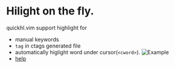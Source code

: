 # Hilight on the fly.
quickhl.vim support highlight for
* manual keywords
* `tag` in ctags generated file
* automatically higlight word under cursor(`<cword>`).
![Example](https://github.com/t9md/t9md/blob/master/img/vim-quickhl_anime.gif?raw=true)
* [help](https://github.com/t9md/vim-quickhl/blob/master/doc/quickhl.txt)
